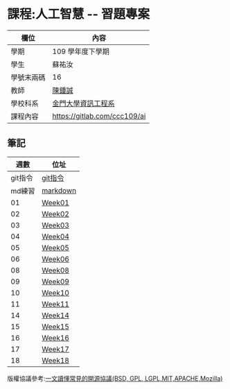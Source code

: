 # 課程:人工智慧 -- 習題專案

欄位 | 內容
-----|--------
學期 | 109 學年度下學期
學生 |  蘇祐汝 
學號末兩碼 | 16
教師 | [陳鍾誠](https://www.nqu.edu.tw/educsie/index.php?act=blog&code=list&ids=4)
學校科系 | [金門大學資訊工程系](https://www.nqu.edu.tw/educsie/index.php)
課程內容 | https://gitlab.com/ccc109/ai



## 筆記

週數 | 位址
-----|-----
git指令 | [git指令](https://github.com/ukarara/ai109b/blob/main/gitBasicCommend.md)
md練習 | [markdown](https://github.com/ukarara/ai109b/blob/main/writeMarkdown.md)
01 | [Week01](https://github.com/ukarara/ai109b/blob/main/W1.md)
02 | [Week02](https://github.com/ukarara/ai109b/blob/main/W2.md)
03 | [Week03](https://github.com/ukarara/ai109b/blob/main/W3.md)
04 | [Week04](https://github.com/ukarara/ai109b/blob/main/W4.md)
05 | [Week05](https://github.com/ukarara/ai109b/blob/main/W5.md)
06 | [Week06](https://github.com/ukarara/ai109b/blob/main/W6.md)
08 | [Week08](https://github.com/ukarara/ai109b/blob/main/W8.md)
09 | [Week09](https://github.com/ukarara/ai109b/blob/main/W9.md)
10 | [Week10](https://github.com/ukarara/ai109b/blob/main/W10.md)
11 | [Week11](https://github.com/ukarara/ai109b/blob/main/W11.md)
14 | [Week14](https://github.com/ukarara/ai109b/blob/main/W14.md)
15 | [Week15](https://github.com/ukarara/ai109b/blob/main/w15.md)
16 | [Week16](https://github.com/ukarara/ai109b/blob/main/W16.md)
17 | [Week17](https://github.com/ukarara/ai109b/blob/main/W17.md)
18 | [Week18](https://github.com/ukarara/ai109b/blob/main/W18.md)

版權協議參考:[一文讀懂常見的開源協議(BSD, GPL, LGPL,MIT,APACHE,Mozilla)](https://www.itread01.com/content/1549750717.html)

